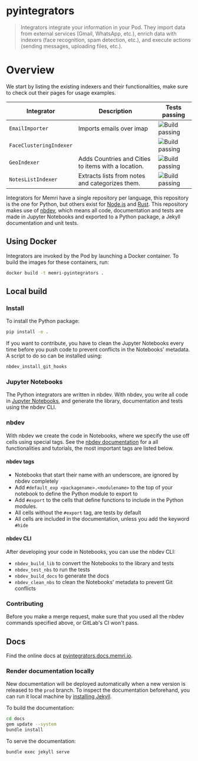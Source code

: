 # pyintegrators
> Integrators integrate your information in your Pod. They import data from external services (Gmail, WhatsApp, etc.), enrich data with indexers (face recognition, spam detection, etc.), and execute actions (sending messages, uploading files, etc.).



# Overview
We start by listing the existing indexers and their functionalities, make sure to check out their pages for usage examples.





| Integrator | Description | Tests passing |
|------------|-------------|---------------|
|`EmailImporter`|Imports emails over imap| ![Build passing](https://gitlab.memri.io/memri/pyintegrators/-/raw/prod/assets/build-passing.svg "Build passing")|
|`FaceClusteringIndexer`|| ![Build passing](https://gitlab.memri.io/memri/pyintegrators/-/raw/prod/assets/build-passing.svg "Build passing")|
|`GeoIndexer`|Adds Countries and Cities to items with a location.| ![Build passing](https://gitlab.memri.io/memri/pyintegrators/-/raw/prod/assets/build-passing.svg "Build passing")|
|`NotesListIndexer`|Extracts lists from notes and categorizes them.| ![Build passing](https://gitlab.memri.io/memri/pyintegrators/-/raw/prod/assets/build-passing.svg "Build passing")|




Integrators for Memri have a single repository per language, this repository is the one for Python, but others exist for [Node.js](https://gitlab.memri.io/memri/nodeintegrators) and [Rust](https://gitlab.memri.io/memri/rustintegrators). This repository makes use of [nbdev](https://github.com/fastai/nbdev), which means all code, documentation and tests are made in Jupyter Notebooks and exported to a Python package, a Jekyll documentation and unit tests.

## Using Docker 
Integrators are invoked by the Pod by launching a Docker container. To build the images for these containers, run:
```bash
docker build -t memri-pyintegrators .
```

## Local build
### Install
To install the Python package:
```bash
pip install -e . 
```

If you want to contribute, you have to clean the Jupyter Notebooks every time before you push code to prevent conflicts 
in the Notebooks' metadata. A script to do so can be installed using:
```bash
nbdev_install_git_hooks
```

### Jupyter Notebooks
The Python integrators are written in nbdev. With nbdev, you write all code in 
[Jupyter Notebooks](https://jupyter.readthedocs.io/en/latest/install/notebook-classic.html), and generate the library, documentation and tests using the nbdev CLI. 

### nbdev
With nbdev we create the code in Notebooks, where we specify the use off cells using special tags. See the [nbdev documentation](https://nbdev.fast.ai/) for a all functionalities and tutorials, the most important tags are listed below.

#### nbdev tags
- Notebooks that start their name with an underscore, are ignored by nbdev completely
- Add `#default_exp <packagename>.<modulename>` to the top of your notebook to define the Python module to export to
- Add `#export` to the cells that define functions to include in the Python modules.
- All cells without the `#export` tag, are tests by default
- All cells are included in the documentation, unless you add the keyword `#hide`

#### nbdev CLI 
After developing your code in Notebooks, you can use the nbdev CLI:
- `nbdev_build_lib` to convert the Notebooks to the library and tests 
- `nbdev_test_nbs` to run the tests
- `nbdev_build_docs` to generate the docs
- `nbdev_clean_nbs` to clean the Notebooks' metadata to prevent Git conflicts

### Contributing
Before you make a merge request, make sure that you used all the nbdev commands specified above, or GitLab's CI won't pass.

## Docs
Find the online docs at [pyintegrators.docs.memri.io](https://pyintegrators.memri.io/integrators/).

### Render documentation locally
New documentation will be deployed automatically when a new version is released to the `prod`  branch. To inspect the documentation beforehand, you can run it local machine by [installing Jekyll](https://jekyllrb.com/docs/installation/).

To build the documentation:
```bash
cd docs
gem update --system 
bundle install
```

To serve the documentation:
```bash
bundle exec jekyll serve
```
